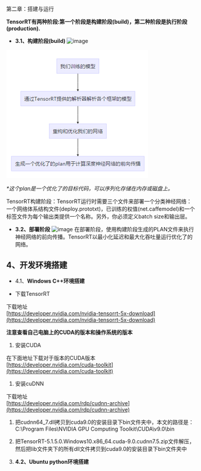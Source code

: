 第二章：搭建与运行

**TensorRT有两种阶段:第一个阶段是构建阶段\(build\)，第二种阶段是执行阶段\(production\).**

* **3.1、构建阶段\(build\)**
  ![image](https://note.youdao.com/yws/public/resource/a48e105e9dcf98f685bf69937a8ead17/xmlnote/A4A6EF17A0964F89A22BC732A5C19F2D/16563)

![](/Image/专业技能/TensorRT/TensorRT运行流程.png)

_\*这个plan是一个优化了的目标代码，可以序列化存储在内存或磁盘上。_

TensorRT构建阶段：TensorRT运行时需要三个文件来部署一个分类神经网络：一个网络体系结构文件\(deploy.prototxt\)，已训练的权值\(net.caffemodel\)和一个标签文件为每个输出类提供一个名称。另外，你必须定义batch size和输出层。

* **3.2、部署阶段**
  ![image](https://note.youdao.com/yws/public/resource/a48e105e9dcf98f685bf69937a8ead17/xmlnote/46743F3868424F70A8D4889F0B8F5EBF/16565)
  在部署阶段，使用构建阶段生成的PLAN文件来执行神经网络的前向传播。TensorRT以最小化延迟和最大化吞吐量运行优化了的网络。

## 4、开发环境搭建

* 4.1、**Windows C++环境搭建**

* 下载TensorRT

下载地址  
[https://developer.nvidia.com/nvidia-tensorrt-5x-download](https://developer.nvidia.com/nvidia-tensorrt-5x-download)

**注意查看自己电脑上的CUDA的版本和操作系统的版本**

1. 安装CUDA

在下面地址下载对于版本的CUDA版本  
[https://developer.nvidia.com/cuda-toolkit](https://developer.nvidia.com/cuda-toolkit)

1. 安装cuDNN

下载地址  
[https://developer.nvidia.com/rdp/cudnn-archive](https://developer.nvidia.com/rdp/cudnn-archive)

1. 把cudnn64\_7.dll拷贝到cuda9.0的安装目录下bin文件夹中，本文的路径是：C:\Program Files\NVIDIA GPU Computing Toolkit\CUDA\v9.0\bin

2. 把TensorRT-5.1.5.0.Windows10.x86\_64.cuda-9.0.cudnn7.5.zip文件解压，然后把lib文件夹下的所有dll文件拷贝到cuda9.0的安装目录下bin文件夹中

3. **4.2、Ubuntu python环境搭建**



